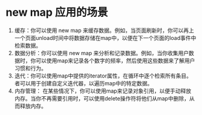 # new map 应用的场景
1. 缓存：你可以使用 new map 来缓存数据。例如，当页面刷新时，你可以再上一个页面unload时间中将数据存储在map中，以便在下一个页面的load事件中检索数据。
2. 数据分析：你可以使用 new map 来分析和记录数据。例如，当你收集用户数据时，你可以使用map来记录各个数字的频率，然后使用这些数据来了解用户习惯和行为。
3. 迭代：你可以使用map中提供的iterator属性，在循环中逐个检索所有条目。者可以用于创建自定义迭代器，以遍历map中的特定数据。
4. 内存管理： 在某些情况下，你可以使用map来记录对象引用，以便手动释放内存。当你不再需要引用时，可以使用delete操作符将他们从map中删除，从而释放内存。
  